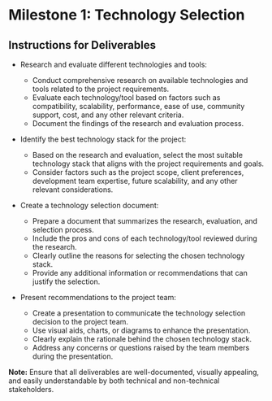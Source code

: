 # Milestone 1: Technology Selection

## Instructions for Deliverables

* Research and evaluate different technologies and tools:
    - Conduct comprehensive research on available technologies and tools related to the project requirements.
    - Evaluate each technology/tool based on factors such as compatibility, scalability, performance, ease of use, community support, cost, and any other relevant criteria.
    - Document the findings of the research and evaluation process.

* Identify the best technology stack for the project:
    - Based on the research and evaluation, select the most suitable technology stack that aligns with the project requirements and goals.
    - Consider factors such as the project scope, client preferences, development team expertise, future scalability, and any other relevant considerations.

* Create a technology selection document:
    - Prepare a document that summarizes the research, evaluation, and selection process.
    - Include the pros and cons of each technology/tool reviewed during the research.
    - Clearly outline the reasons for selecting the chosen technology stack.
    - Provide any additional information or recommendations that can justify the selection.

* Present recommendations to the project team:
    - Create a presentation to communicate the technology selection decision to the project team.
    - Use visual aids, charts, or diagrams to enhance the presentation.
    - Clearly explain the rationale behind the chosen technology stack.
    - Address any concerns or questions raised by the team members during the presentation.

**Note:** Ensure that all deliverables are well-documented, visually appealing, and easily understandable by both technical and non-technical stakeholders.